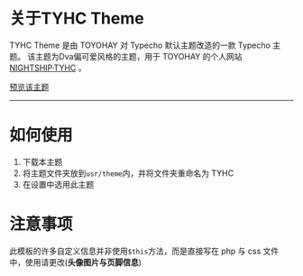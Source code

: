 # 关于TYHC Theme
TYHC Theme 是由 TOYOHAY 对 Typecho 默认主题改造的一款 Typecho 主题。
该主题为Dva偏可爱风格的主题，用于 TOYOHAY 的个人网站 [NIGHTSHIP·TYHC](http://nightship.cn) 。

[预览该主题](http://nightship.com)

----

# 如何使用
 1. 下载本主题
 2. 将主题文件夹放到`usr/theme`内，并将文件夹重命名为 TYHC
 3. 在设置中选用此主题

# 注意事项
此模板的许多自定义信息并非使用`$this`方法，而是直接写在 php 与 css 文件中，使用请更改(**头像图片与页脚信息**)